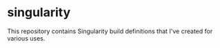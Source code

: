 # singularity

This repository contains Singularity build definitions that I've created for various uses.

